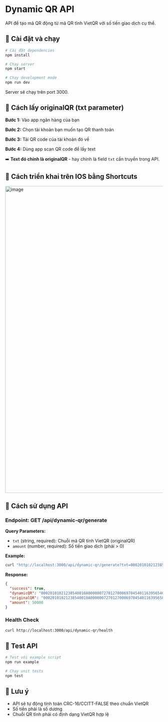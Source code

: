 # Dynamic QR API

API để tạo mã QR động từ mã QR tĩnh VietQR với số tiền giao dịch cụ thể.

## 🔧 Cài đặt và chạy

```bash
# Cài đặt dependencies
npm install

# Chạy server
npm start

# Chạy development mode
npm run dev
```

Server sẽ chạy trên port 3000.

## 📱 Cách lấy originalQR (txt parameter)

**Bước 1:** Vào app ngân hàng của bạn

**Bước 2:** Chọn tài khoản bạn muốn tạo QR thanh toán

**Bước 3:** Tải QR code của tài khoản đó về

**Bước 4:** Dùng app scan QR code để lấy text

➡️ **Text đó chính là originalQR** - hay chính là field `txt` cần truyền trong API.

## 📱 Cách triển khai trên IOS bằng Shortcuts
<img width="985" height="980" alt="image" src="https://github.com/user-attachments/assets/3f36a5ad-45ff-443a-a1ab-39cf4a8e66aa" />


## 🚀 Cách sử dụng API

### Endpoint: GET /api/dynamic-qr/generate

**Query Parameters:**
- `txt` (string, required): Chuỗi mã QR tĩnh VietQR (originalQR)
- `amount` (number, required): Số tiền giao dịch (phải > 0)

**Example:**
```bash
curl "http://localhost:3000/api/dynamic-qr/generate?txt=00020101021238540010A00000072701270006970454011639565802VN5309Tran%20Duy6008Ho%20Chi%20Minh610870000630466E4&amount=50000"
```

**Response:**
```json
{
  "success": true,
  "dynamicQR": "00020101021238540010A00000072701270006970454011639565405500005802VN5309Tran Duy6008Ho Chi Minh6108700006304228B",
  "originalQR": "00020101021238540010A00000072701270006970454011639565802VN5309Tran Duy6008Ho Chi Minh610870000630466E4",
  "amount": 50000
}
```

### Health Check

```bash
curl http://localhost:3000/api/dynamic-qr/health
```

## 🧪 Test API

```bash
# Test với example script
npm run example

# Chạy unit tests
npm test
```

## 📝 Lưu ý

- API sẽ tự động tính toán CRC-16/CCITT-FALSE theo chuẩn VietQR
- Số tiền phải là số dương
- Chuỗi QR tĩnh phải có định dạng VietQR hợp lệ 
